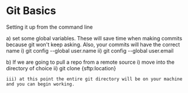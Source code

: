# Git Basics

Setting it up from the command line

a) set some global variables.  These will save time when making commits because git won't keep asking.  Also, your commits will have the correct name
	i) git config --global user.name
	ii) git config --global user.email

b) If we are going to pull a repo from a remote source
	i) move into the directory of choice
	ii) git clone {sftp:location}

	iii) at this point the entire git directory will be on your machine and you can begin working.